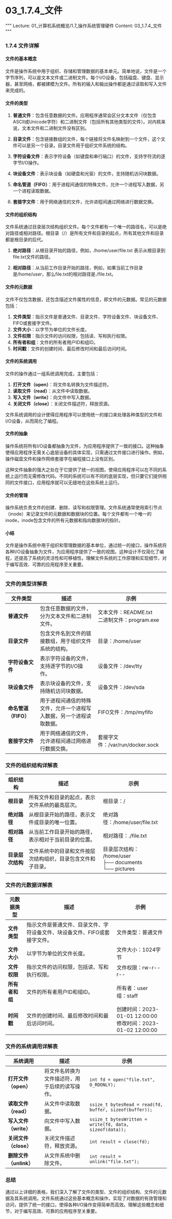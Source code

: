 # 03_1.7.4_文件

"""
Lecture: 01_计算机系统概览/1.7_操作系统管理硬件
Content: 03_1.7.4_文件
"""

### 1.7.4 文件详解

#### 文件的基本概念

文件是操作系统中用于组织、存储和管理数据的基本单元。简单地说，文件是一个字节序列，可以是文本文件或二进制文件。每个I/O设备，包括磁盘、键盘、显示器，甚至网络，都被建模为文件。所有的输入和输出操作都是通过读取和写入文件来完成的。

#### 文件的类型

1. **普通文件**：包含任意数据的文件。应用程序通常会区分文本文件（仅包含ASCII或Unicode字符）和二进制文件（包括所有其他类型的文件）。对内核来说，文本文件和二进制文件没有区别。

2. **目录文件**：包含链接数组的文件，每个链接将文件名映射到一个文件，这个文件可以是另一个目录。目录文件用于组织文件系统的结构。

3. **字符设备文件**：表示字符设备（如键盘和串行端口）的文件，支持字符流的逐字节I/O操作。

4. **块设备文件**：表示块设备（如硬盘和光驱）的文件，支持随机访问块数据。

5. **命名管道（FIFO）**：用于进程间通信的特殊文件，允许一个进程写入数据，另一个进程读取数据。

6. **套接字文件**：用于网络通信的文件，允许进程间通过网络进行数据交换。

#### 文件的组织结构

文件系统通过目录层次结构组织文件。每个文件都有一个唯一的路径名，可以是绝对路径或相对路径。根目录（/）是所有文件和目录的起点，所有其他文件和目录都是根目录的后代。

1. **绝对路径**：从根目录开始的路径，例如，/home/user/file.txt 表示从根目录到file.txt文件的路径。

2. **相对路径**：从当前工作目录开始的路径，例如，如果当前工作目录是/home/user，那么file.txt的相对路径是./file.txt。

#### 文件的元数据

文件不仅包含数据，还包含描述文件属性的信息，即文件的元数据。常见的元数据包括：

1. **文件类型**：指示文件是普通文件、目录文件、字符设备文件、块设备文件、FIFO或套接字文件。
2. **文件大小**：以字节为单位的文件长度。
3. **文件权限**：指示文件的访问权限，包括读、写和执行权限。
4. **所有者和组**：文件的所有者用户ID和组ID。
5. **时间戳**：文件的创建时间、最后修改时间和最后访问时间。

#### 文件的系统调用

文件的操作通过一组系统调用完成，主要包括：

1. **打开文件（open）**：将文件名转换为文件描述符。
2. **读取文件（read）**：从文件中读取数据。
3. **写入文件（write）**：向文件中写入数据。
4. **关闭文件（close）**：关闭文件描述符，释放资源。

文件系统调用的设计使得应用程序可以使用统一的接口来处理各种类型的文件和I/O设备，从而简化了编程。

#### 文件的抽象

操作系统将所有I/O设备都抽象为文件，为应用程序提供了一致的接口。这种抽象使得应用程序无需关心底层设备的具体实现，只需通过文件接口进行操作。例如，操作磁盘文件和操作网络套接字在编程接口上没有区别。

这种文件抽象的强大之处在于它提供了统一的视图，使得应用程序可以在不同的系统上运行而无需修改代码。不同的系统可以有不同的底层实现，但只要它们提供相同的文件接口，应用程序就可以无缝地在这些系统上运行。

#### 文件的管理

操作系统负责文件的创建、删除、读写和权限管理。文件系统通常使用索引节点（inode）来记录文件的元数据和数据块的位置。每个文件都有一个唯一的inode，inode包含文件的所有元数据和指向数据块的指针。

#### 小结

文件是操作系统中用于组织和管理数据的基本单位，通过统一的接口，操作系统将各种I/O设备抽象为文件，为应用程序提供了一致的视图。这种设计不仅简化了编程，还提高了系统的灵活性和可移植性。理解文件系统的工作原理和实现细节，对于编写高效、可靠的应用程序至关重要。


---



### 文件的类型详解表

| **文件类型**         | **描述**                                                                                                    | **示例**                                                              |
|----------------------|-------------------------------------------------------------------------------------------------------------|-----------------------------------------------------------------------|
| **普通文件**         | 包含任意数据的文件，分为文本文件和二进制文件。                                                              | 文本文件：README.txt<br>二进制文件：program.exe                       |
| **目录文件**         | 包含文件名到文件的链接数组，用于组织文件系统的结构。                                                       | 目录：/home/user                                                      |
| **字符设备文件**     | 表示字符设备的文件，支持逐字节的I/O操作。                                                                   | 设备文件：/dev/tty                                                    |
| **块设备文件**       | 表示块设备的文件，支持随机访问块数据。                                                                      | 设备文件：/dev/sda                                                    |
| **命名管道（FIFO）** | 用于进程间通信的特殊文件，允许一个进程写入数据，另一个进程读取数据。                                       | FIFO文件：/tmp/myfifo                                                 |
| **套接字文件**       | 用于网络通信的文件，允许进程间通过网络进行数据交换。                                                       | 套接字文件：/var/run/docker.sock                                      |

### 文件的组织结构详解表

| **组织结构**         | **描述**                                                                                                    | **示例**                                                              |
|----------------------|-------------------------------------------------------------------------------------------------------------|-----------------------------------------------------------------------|
| **根目录**           | 所有文件和目录的起点，表示文件系统的最高层次。                                                              | 根目录：/                                                             |
| **绝对路径**         | 从根目录开始的路径，表示文件或目录的唯一位置。                                                              | 绝对路径：/home/user/file.txt                                         |
| **相对路径**         | 从当前工作目录开始的路径，表示相对于当前目录的位置。                                                        | 相对路径：./file.txt                                                  |
| **目录层次结构**     | 文件系统中的目录和文件按层次结构组织，目录包含文件和子目录。                                                | 目录层次结构：<br> /home/user<br> ├── documents<br> └── pictures     |

### 文件的元数据详解表

| **元数据类型**     | **描述**                                                                                                    | **示例**                                                              |
|--------------------|-------------------------------------------------------------------------------------------------------------|-----------------------------------------------------------------------|
| **文件类型**       | 指示文件是普通文件、目录文件、字符设备文件、块设备文件、FIFO或套接字文件。                                 | 文件类型：普通文件                                                    |
| **文件大小**       | 以字节为单位的文件长度。                                                                                    | 文件大小：1024字节                                                    |
| **文件权限**       | 指示文件的访问权限，包括读、写和执行权限。                                                                   | 文件权限：rw-r--r--                                                   |
| **所有者和组**     | 文件的所有者用户ID和组ID。                                                                                  | 所有者：user<br>组：staff                                             |
| **时间戳**         | 文件的创建时间、最后修改时间和最后访问时间。                                                                 | 创建时间：2023-01-01 12:00:00<br>修改时间：2023-01-02 12:00:00        |

### 文件的系统调用详解表

| **系统调用**         | **描述**                                                                                                    | **示例**                                                              |
|----------------------|-------------------------------------------------------------------------------------------------------------|-----------------------------------------------------------------------|
| **打开文件（open）** | 将文件名转换为文件描述符，用于后续的读写操作。                                                              | `int fd = open("file.txt", O_RDONLY);`                                 |
| **读取文件（read）** | 从文件中读取数据。                                                                                          | `ssize_t bytesRead = read(fd, buffer, sizeof(buffer));`                |
| **写入文件（write）**| 向文件中写入数据。                                                                                          | `ssize_t bytesWritten = write(fd, data, sizeof(data));`                |
| **关闭文件（close）**| 关闭文件描述符，释放资源。                                                                                  | `int result = close(fd);`                                              |
| **删除文件（unlink）**| 从文件系统中删除文件。                                                                                     | `int result = unlink("file.txt");`                                     |

### 总结

通过以上详细的表格，我们深入了解了文件的类型、文件的组织结构、文件的元数据及其系统调用。文件系统通过这些基本概念和操作，实现了对数据的有效管理和访问，提供了统一的接口，使得各种I/O操作变得简单而高效。理解这些概念和细节，对于编写高效、可靠的应用程序至关重要。